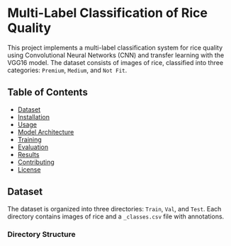 # Multi-Label Classification of Rice Quality

This project implements a multi-label classification system for rice quality using Convolutional Neural Networks (CNN) and transfer learning with the VGG16 model. The dataset consists of images of rice, classified into three categories: `Premium`, `Medium`, and `Not Fit`.

## Table of Contents
- [Dataset](#dataset)
- [Installation](#installation)
- [Usage](#usage)
- [Model Architecture](#model-architecture)
- [Training](#training)
- [Evaluation](#evaluation)
- [Results](#results)
- [Contributing](#contributing)
- [License](#license)

## Dataset
The dataset is organized into three directories: `Train`, `Val`, and `Test`. Each directory contains images of rice and a `_classes.csv` file with annotations.

### Directory Structure
